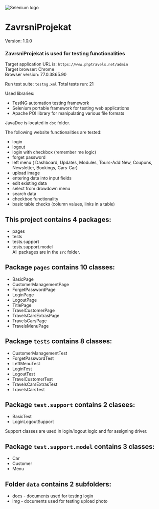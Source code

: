 ![Selenium logo](https://www.selenium.dev/images/selenium_logo_large.png)
# ZavrsniProjekat
Version: 1.0.0


### ZavrsniProjekat is used for testing functionalities  

Target application URL is: ``https://www.phptravels.net/admin``  
Target browser: Chrome  
Browser version: 77.0.3865.90

Run test suite: `testng.xml`
Total tests run: 21

Used libraries: 
- TestNG automation testing framework  
- Selenium portable framework for testing web applications 
- Apache POI library for manipulating various file formats 

JavaDoc is located in `doc` folder.

The following website functionalities are tested: 
- login
- logout
- login with checkbox (remember me logic)
- forget password
- left menu ( Dashboard, Updates, Modules, Tours-Add New, Coupons, Newsletter, Bookings, Cars-Car)
- upload image
- entering data into input fields
- edit existing data
- select from drowdown menu
- search data
- checkbox functionality
- basic table checks (column values, links in a table)


## This project contains 4 packages:
- pages
- tests
- tests.support
- tests.support.model  
All packages are in the `src` folder.

## Package `pages` contains 10 classes:
- BasicPage
- CustomerManagementPage
- ForgetPasswordPage
- LoginPage
- LogoutPage
- TitlePage
- TravelCustomerPage
- TravelsCarsExtrasPage
- TravelsCarsPage
- TravelsMenuPage

## Package `tests` contains 8 classes:
- CustomerManagementTest
- ForgetPasswordTest
- LeftMenuTest
- LoginTest
- LogoutTest
- TravelCustomerTest
- TravelsCarsExtrasTest
- TravelsCarsTest

## Package `test.support` contains 2 clasees:
- BasicTest
- LoginLogoutSupport

Support classes are used in login/logout logic and for assigning driver.

## Package `test.support.model` contains 3 classes:
- Car
- Customer
- Menu

## Folder `data` contains 2 subfolders:
- docs - documents used for testing login
- img - documents used for testing upload photo 

